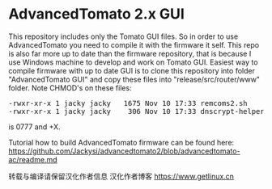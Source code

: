AdvancedTomato 2.x GUI
=================
This repository includes only the Tomato GUI files. So in order to use AdvancedTomato you need to compile it with the 
firmware it self. This repo is also far more up to date than the firmware repository, that is because I use Windows machine
to develop and work on Tomato GUI. Easiest way to compile firmware with up to date GUI is to clone this repository into folder
"AdvancedTomato GUI" and copy these files into "release/src/router/www" folder. Note CHMOD's on these files:
<pre>-rwxr-xr-x 1 jacky jacky   1675 Nov 10 17:33 remcoms2.sh
-rwxr-xr-x 1 jacky jacky    306 Nov 10 17:33 dnscrypt-helper.sh</pre>
is 0777 and +X. 

Tutorial how to build AdvancedTomato firmware can be found here: https://github.com/Jackysi/advancedtomato2/blob/advancedtomato-ac/readme.md

转载与编译请保留汉化作者信息
汉化作者博客 https://www.getlinux.cn
